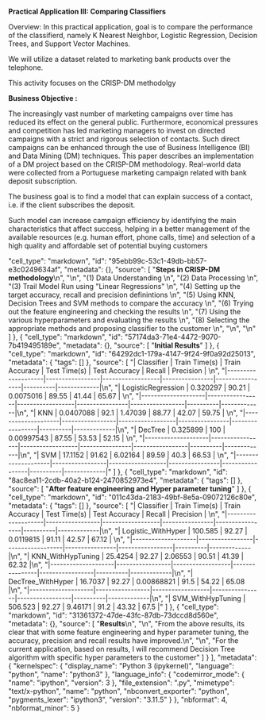 **Practical Application III: Comparing Classifiers**    

Overview: In this practical application, goal is to compare the performance of the classifierd, namely K Nearest Neighbor, Logistic Regression, Decision Trees, and Support Vector Machines.

We will utilize a dataset related to marketing bank products over the telephone. 

This activity focuses on the CRISP-DM methodolgy

**Business Objective :**

The increasingly vast number of marketing campaigns over time has reduced its effect on the general public. Furthermore, economical pressures and competition has led marketing managers to invest on directed campaigns with a strict and rigorous selection of contacts. Such direct campaigns can be enhanced through the use of Business Intelligence (BI) and Data Mining (DM) techniques. This paper describes an implementation of a DM project based on the CRISP-DM methodology. Real-world data were collected from a Portuguese marketing campaign related with bank deposit subscription.

The business goal is to find a model that can explain success of a contact, i.e. if the client subscribes the deposit.

Such model can increase campaign efficiency by identifying the main characteristics that affect success, helping in a better management of the available resources (e.g. human effort, phone calls, time) and selection of a high quality and affordable set of potential buying customers


   
   "cell_type": "markdown",
   "id": "95ebb99c-53c1-49db-bb57-e3c0249634af",
   "metadata": {},
   "source": [
    "**Steps in CRISP-DM methodology**\n",
    "\n",
    "(1) Data Understanding     \n",
    "(2) Data Processing      \n",
    "(3) Trail Model Run using \"Linear Regressions\"     \n",
    "(4) Setting up the target accuracy, recall and precision definintions     \n",
    "(5) Using KNN, Decision Trees and SVM methods to compare the accuracy      \n",
    "(6) Trying out the feature engineering and checking the results        \n",
    "(7) Using the various hyperparameters and evaluating the results        \n",
    "(8) Selecting the appropriate methods and proposing classifier to the customer          \n",
    "\n",
    "\n"
   ]
  },
  {
   "cell_type": "markdown",
   "id": "57174da3-71e4-4472-9070-7b419495189e",
   "metadata": {},
   "source": [
    "**Initial Results**"
   ]
  },
  {
   "cell_type": "markdown",
   "id": "64292dc1-179a-4147-9f24-9f0a92d25013",
   "metadata": {
    "tags": []
   },
   "source": [
    "| Classifier         |   Train Time(s) |   Train Accuracy |   Test Time(s) |   Test Accuracy |   Recall |   Precision |   \n",
    "|--------------------|-----------------|------------------|----------------|-----------------|----------|-------------|\n",
    "| LogisticRegression |       0.320297  |            90.21 |     0.0075016  |           89.55 |    41.44 |       65.67 |    \n",
    "|--------------------|-----------------|------------------|----------------|-----------------|----------|-------------|\n",
    "| KNN                |       0.0407088 |            92.1  |     1.47039    |           88.77 |    42.07 |       59.75 |     \n",
    "|--------------------|-----------------|------------------|----------------|-----------------|----------|-------------|\n",
    "| DecTree            |       0.325899  |           100    |     0.00997543 |           87.55 |    53.53 |       52.15 | \n",
    "|--------------------|-----------------|------------------|----------------|-----------------|----------|-------------|\n",
    "| SVM                |      17.1152    |            91.62 |     6.02164    |           89.59 |    40.3  |       66.53 | \n",
    "|--------------------|-----------------|------------------|----------------|-----------------|----------|-------------|"
   ]
  },
  {
   "cell_type": "markdown",
   "id": "8ac8ea11-2cdb-40a2-b124-2470852973e4",
   "metadata": {
    "tags": []
   },
   "source": [
    "**After feature engineering and Hyper parameter tuning**"
   ]
  },
  {
   "cell_type": "markdown",
   "id": "011c43da-2183-49bf-8e5a-09072126c80e",
   "metadata": {
    "tags": []
   },
   "source": [
    "| Classifier         |   Train Time(s) |   Train Accuracy |   Test Time(s) |   Test Accuracy |   Recall |   Precision |  \n",
    "|--------------------|-----------------|------------------|----------------|-----------------|----------|-------------|\n",
    "| Logistic_WithHyper |        100.585  |            92.27 |     0.0119815  |           91.11 |    42.57 |       67.12 | \n",
    "|--------------------|-----------------|------------------|----------------|-----------------|----------|-------------|\n",
    "| KNN_WithHypTuning  |         25.4254 |            92.27 |     2.06553    |           90.51 |    41.39 |       62.32 |\n",
    "|--------------------|-----------------|------------------|----------------|-----------------|----------|-------------|\n",
    "| DecTree_WithHyper  |         16.7037 |            92.27 |     0.00868821 |           91.5  |    54.22 |       65.08 |\n",
    "|--------------------|-----------------|------------------|----------------|-----------------|----------|-------------|\n",
    "| SVM_WithHypTuning  |        506.523  |            92.27 |     9.46171    |           91.2  |    43.32 |       67.5  |"
   ]
  },
  {
   "cell_type": "markdown",
   "id": "31361372-47de-43fc-87db-73dccd8d560e",
   "metadata": {},
   "source": [
    "**Results**\n",
    "\n",
    "From the above results, its clear that with some feature engineering and hyper parameter tuning, the accuracy, precision and recall results have improved.\n",
    "\n",
    "For the current application, based on results, I will recommend Decision Tree algorithm with specific hyper parameters to the customer"
   ]
  }
 ],
 "metadata": {
  "kernelspec": {
   "display_name": "Python 3 (ipykernel)",
   "language": "python",
   "name": "python3"
  },
  "language_info": {
   "codemirror_mode": {
    "name": "ipython",
    "version": 3
   },
   "file_extension": ".py",
   "mimetype": "text/x-python",
   "name": "python",
   "nbconvert_exporter": "python",
   "pygments_lexer": "ipython3",
   "version": "3.11.5"
  }
 },
 "nbformat": 4,
 "nbformat_minor": 5
}

